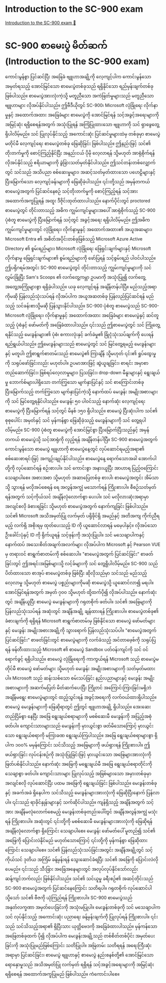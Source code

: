 # Introduction to the SC-900 exam

[Introduction to the SC-900 exam 🔗](https://www.coursera.org/learn/microsoft-sc-900-exam-preparation-and-practice/lecture/huNFw/introduction-to-the-sc-900-exam)

# SC-900 စာမေးပွဲ မိတ်ဆက် (Introduction to the SC-900 exam)

ကောင်းမွန်စွာ ပြင်ဆင်ပြီး အခြေခံ ဗျူဟာအချို့ကို လေ့ကျင့်ပါက ကောင်းမွန်သော အမှတ်ရသည့် အောင်မြင်သော စာမေးပွဲတစ်ခုသည် ရရှိနိုင်သော ရည်မှန်းချက်တစ်ခု ဖြစ်ပါသည်။ စာမေးပွဲအားလုံးကဲ့သို့ မတူညီသော အကဲဖြတ်မှုများသည် မတူညီသော ဗျူဟာများ လိုအပ်နိုင်ပါသည်။ ဤဗီဒီယိုတွင် SC-900၊ Microsoft လုံခြုံရေး လိုက်နာမှုနှင့် အထောက်အထား အခြေခံများ စာမေးပွဲကို အောင်မြင်ရန် သင့်အခွင့်အရေးများကို အမြင့်ဆုံး ရရှိစေရန်အတွက် အသုံးပြုရန် အကြံပြုထားသော ဗျူဟာကို သင် ရှာဖွေတွေ့ရှိပါလိမ့်မည်။ သင် ပြုလုပ်နိုင်သည့် အကောင်းဆုံး ပြင်ဆင်မှုများထဲမှ တစ်ခုမှာ စာမေးပွဲမတိုင်မီ လေ့ကျင့်ရေး စာမေးပွဲတစ်ခု ဖြေဆိုခြင်း ဖြစ်ပါသည်။ ဤနည်းဖြင့် သင်၏ တိုးတက်မှုကို စောင့်ကြည့်နိုင်ပြီး အနည်းငယ် ပိုမို လေ့လာရန် သို့မဟုတ် အာရုံစိုက်ရန် လိုအပ်နိုင်သည့် ဧရိယာများကို ခွဲခြားသတ်မှတ်နိုင်ပါသည်။ ဤသင်တန်းတစ်လျှောက်တွင် သင်သည် အသိပညာ စစ်ဆေးမှုများ၊ အဆင့်သတ်မှတ်ထားသော ပဟေဠိများနှင့် ပြီးမြောက်သော လေ့ကျင့်ခန်းများကို ဖြေဆိုခဲ့ပါသည်။ ၎င်းတို့သည် အမှန်တကယ် စာမေးပွဲအတွက် ပြင်ဆင်နေစဉ် သင့်တိုးတက်မှုကို စောင့်ကြည့်ရန် သင့်အား အထောက်အကူပြုရန် အထူး ဒီဇိုင်းထုတ်ထားပါသည်။ နောက်ပိုင်းတွင် proctored စာမေးပွဲတွင် တိုင်းတာသည့် အဓိက ကျွမ်းကျင်မှုများအပေါ် အာရုံစိုက်သည့် SC-900 ပုံစံတူ စာမေးပွဲကို ပြီးမြောက်ရန် သင့်တွင် အခွင့်အရေး ရရှိပါလိမ့်မည်။ ဤအဓိက ကျွမ်းကျင်မှုများတွင် လုံခြုံရေး၊ လိုက်နာမှုနှင့် အထောက်အထား၏ အယူအဆများ၊ Microsoft Entra ၏ အစိတ်အပိုင်းတစ်ခုဖြစ်သည့် Microsoft Azure Active Directory ၏ စွမ်းရည်များ၊ Microsoft လုံခြုံရေး ဖြေရှင်းချက်များနှင့် Microsoft လိုက်နာမှု ဖြေရှင်းချက်များ၏ စွမ်းရည်များကို ဖော်ပြရန် သင့်စွမ်းရည် ပါဝင်ပါသည်။ ဤပရိုဂရမ်အတွင်း SC-900 စာမေးပွဲတွင် တိုင်းတာသည့် ကျွမ်းကျင်မှုများကို သင် လွှမ်းခြုံပြီး Sam's Scoops ၏ လက်တွေ့ကမ္ဘာ ဥပမာကို အသုံးပြု၍ လက်တွေ့ အတွေ့အကြုံများစွာ ရရှိခဲ့ပါသည်။ ယခု လေ့ကျင့်ရန် အချိန်တန်ပါပြီ။ မည်သည့်အရာကိုမဆို ပြန်လည်သုံးသပ်ရန် လိုအပ်ပါက အယူအဆတစ်ခု ပြန်လည်ပြင်ဆင်ရန် မည်သည့် သင်ခန်းစာသို့မဆို ပြန်သွားနိုင်ပါသည်။ SC-900 ပုံစံတူ စာမေးပွဲသည် SC-900- Microsoft လုံခြုံရေး၊ လိုက်နာမှုနှင့် အထောက်အထား အခြေခံများ စာမေးပွဲနှင့် ဆင်တူသည့် ပုံစံနှင့် ဖော်မတ်ကို အခြေခံထားပါသည်။ ၎င်းသည် ဤစာမေးပွဲတွင် သင် ကြုံတွေ့ရနိုင်သည့် မေးခွန်းများ၏ ပုံစံ၊ စကားလုံးနှင့် ခက်ခဲမှု၏ ခြုံငုံသုံးသပ်ချက်ကို ပေးရန် ရည်ရွယ်ပါသည်။ ဤမေးခွန်းများသည် စာမေးပွဲတွင် သင် မြင်တွေ့ရမည့် မေးခွန်းများနှင့် မတူပါ၊ ဤစာရွက်စာတမ်းသည် စာမေးပွဲ၏ ကြာချိန် သို့မဟုတ် ၎င်း၏ ရှုပ်ထွေးမှုကို သရုပ်ဖော်ခြင်းလည်း မဟုတ်ပါ။ ဥပမာအားဖြင့် ဆွဲယူချခြင်း၊ စာရင်း အမှာစာ တည်ဆောက်ခြင်း၊ ဖြစ်ရပ်လေ့လာမှုများ၊ ပြသခြင်း၊ drop-down မီနူးများနှင့် ရွေးချယ်မှု ဘောက်စ်များပါရှိသော တက်ကြွသော မျက်နှာပြင်နှင့် သင် စာကြောင်းတစ်ခု ပြီးမြောက်သည့် တက်ကြွသော မျက်နှာပြင်ကဲ့သို့ နောက်ထပ် မေးခွန်း အမျိုးအစားများကို သင် မြင်တွေ့ရနိုင်ပါသည်။ မေးခွန်း ၅၀ ပါဝင်သည့် နောက်ဆုံး လေ့ကျင့်ရေး စာမေးပွဲကို ပြီးမြောက်ရန် သင့်တွင် မိနစ် ၁၅၀ ရှိပါသည်။ စာမေးပွဲ ပြီးဆုံးပါက သင်၏ စုစုပေါင်း အမှတ်နှင့် သင် မှန်ကန်စွာ ဖြေဆိုခဲ့သည့် မေးခွန်းများကို သင် တွေ့ရပါလိမ့်မည်။ SC-900 ပုံစံတူ စာမေးပွဲကို အောင်မြင်စွာ ပြီးမြောက်ပြီးသည်နှင့် အမှန်တကယ် စာမေးပွဲသို့ သင့်အာရုံကို လှည့်ရန် အချိန်တန်ပါပြီ။ SC-900 စာမေးပွဲအတွက် ကောင်းမွန်သော စာမေးပွဲ ဗျူဟာကို စာမေးပွဲနေ့တွင် လုပ်ဆောင်ရမည့်အရာ၏ စစ်ဆေးစာရင်းဖြင့် အကျဉ်းချုပ်နိုင်ပါသည်။ စာမေးပွဲနေ့ ရောက်သောအခါ အောက်ပါတို့ကို လုပ်ဆောင်ရန် စဉ်းစားပါ။ သင် ကောင်းစွာ အနားယူပြီး အာဟာရ ပြည့်ဝကြောင်း သေချာပါစေ။ အစားအစာ သို့မဟုတ် အဆာပြေတစ်ခု စားပါ၊ စာမေးပွဲအတွင်း အိမ်သာသို့ သွားရန် မလိုအပ်စေရန် ရေ အလွန်အကျွံ မသောက်ရန် ကြိုးစားပါ။ စီစဉ်သတ်မှတ်ရန်အတွက် သင့်ကိုယ်သင် အချိန်လုံလောက်စွာ ပေးပါ။ သင် မလိုလားဆုံးအရာမှာ အလျင်စလို ခံစားရခြင်း သို့မဟုတ် စာမေးပွဲအတွက် နောက်ကျခြင်း ဖြစ်ပါသည်။ သင်၏ Microsoft အသိအမှတ်ပြု လက်မှတ် ပရိုဖိုင်ရှိ အမည်နှင့် အတိအကျ ကိုက်ညီရမည့် လက်ရှိ အစိုးရမှ ထုတ်ပေးသည့် ID ကို ယူဆောင်လာရန် မမေ့ပါနှင့်။ လိုအပ်သော ဦးခေါင်းပုံနှင့် ID ကို ရိုက်ယူရန် သင့်ဖုန်းကို အသုံးပြုပါ။ သင် မသေချာပါကနှင့် နောက်ထပ် အသေးစိတ်အချက်အလက်များ လိုအပ်ပါက Microsoft နှင့် Pearson VUE မှ တရားဝင် စာရွက်စာတမ်းကို စစ်ဆေးပါ။ "စာမေးပွဲအတွက် ပြင်ဆင်ခြင်း" စာဖတ်ခြင်းတွင် ဤအရင်းအမြစ်များသို့ လင့်ခ်များကို သင် တွေ့ရှိပါလိမ့်မည်။ SC-900 သည် ပိတ်ထားသော စာအုပ် စာမေးပွဲတစ်ခု ဖြစ်ပြီး ဆိုလိုသည်မှာ သင်သည် မည်သည့် လေ့လာမှု သို့မဟုတ် စာမေးပွဲ ပစ္စည်းများကိုမဆို စာမေးပွဲသို့ ယူဆောင်လာ၍ မရပါ။ အောင်မြင်ရန်အတွက် အမှတ် ၇၀၀ သို့မဟုတ် ထို့ထက်ပို၍ လိုအပ်ပါသည်။ နောက်ဆုံးတွင် အချိန်ယူပြီး စာမေးပွဲ မေးခွန်းများကို ဂရုတစိုက် ဖတ်ပါ။ သင်၏ အဖြေများကို ပြန်လည်သုံးသပ်ရန် အဆုံးတွင် အချိန်အချို့ ချန်ထားရန် ကြိုးစားပါ။ စာမေးပွဲတစ်ခု၏ ခံစားချက်ကို ရရှိရန် Microsoft စာရွက်စာတမ်းမှ ဖြစ်နိုင်သော စာမေးပွဲ ဖော်မတ်များနှင့် မေးခွန်း အမျိုးအစားအချို့ကို သွားရောက် ပြန်လည်သုံးသပ်ပါ။ "စာမေးပွဲအတွက် ပြင်ဆင်ခြင်း" စာဖတ်ခြင်းတွင် စာမေးပွဲများကို လက်ခံသည့် အင်တာဖေ့စ်ကို သရုပ်ပြရန် ဖန်တီးထားသည့် Microsoft ၏ စာမေးပွဲ Sandbox ပတ်ဝန်းကျင်ကို သင် ဝင်ရောက်ခွင့် ရရှိပါသည်။ စာမေးပွဲ လုံခြုံရေးကို ကာကွယ်ရန် Microsoft သည် စာမေးပွဲမတိုင်မီ စာမေးပွဲ ဖော်မတ်များ သို့မဟုတ် မေးခွန်း အမျိုးအစားများကို သတ်မှတ်မထားပါ။ Microsoft သည် ဆန်းသစ်သော စမ်းသပ်ခြင်း နည်းပညာများနှင့် မေးခွန်း အမျိုးအစားများကို အဆက်မပြတ် မိတ်ဆက်ပေးပြီး ကြိုတင် အကြောင်းကြားခြင်းမရှိဘဲ အချိန်မရွေး စာမေးပွဲများတွင် ထည့်သွင်းရန် အခွင့်အရေးကို လက်ဝယ်ထားရှိပါသည်။ စာမေးပွဲ မေးခွန်းများကို ဖြေဆိုရာတွင် ဤတွင် ဗျူဟာအချို့ ရှိပါသည်။ အေးဆေးတည်ငြိမ်စွာ နေပြီး အဖြေ ရွေးချယ်စရာများကို မစစ်ဆေးမီ မေးခွန်းကို အပြည့်အစုံ ဖတ်ပါ။ ကျောင်းသားများသည် မေးခွန်းကို မှားယွင်းစွာ ဖတ်မိသောကြောင့် မှားယွင်းသော ရွေးချယ်စရာကို မကြာခဏ ရွေးချယ်ကြပါသည်။ အဖြေ ရွေးချယ်စရာများစွာ ရှိပါက ၁၀၀% မမှန်ကြောင်း သင်သိသည့် အဖြေများကို ဖယ်ရှားရန် ကြိုးစားပါ။ ဤ ဖယ်ရှားခြင်း လုပ်ငန်းစဉ်ကို အသုံးပြုခြင်းဖြင့် မှားယွင်းသော အဖြေများအားလုံးကို ဖြတ်ပစ်နိုင်ပါသည်။ နောက်ဆုံး အဖြေကို မရွေးချယ်မီ အဖြေ ရွေးချယ်စရာတိုင်းကို သေချာစွာ ဖတ်ပါ။ ကျောင်းသားများ ပြုလုပ်သည့် အဖြစ်များသော အမှားတစ်ခုမှာ အလျင်စလို လုပ်ဆောင်ပြီး ပထမ အဖြေကို ရွေးချယ်ခြင်း ဖြစ်ပါသည်။ မေးခွန်းတစ်ခုနှင့် အခက်အခဲ ရှိနေပါက သင်သိသည့် မေးခွန်းများအားလုံးကို ဖြေဆိုပြီးနောက် ပြန်လာပါ။ ၎င်းသည် ရာခိုင်နှုန်းများနှင့် သက်ဆိုင်ပါသည်။ ကျန်ရှိသည့် အချိန်အတွက် သင့်အား အချိန်မလုံလောက်စေမည့် မေးခွန်းတစ်ခုတည်းပေါ်တွင် အချိန်အလွန်အကျွံ မသုံးရန် ကြိုးစားပါ။ အဆုံးတွင် ၎င်းတို့ကို မစစ်ဆေးမီ မေးခွန်းများအားလုံးကို ဖြေဆိုရန် အချိန်လုံလောက်စွာ ရှိကြောင်း သေချာပါစေ။ မေးခွန်း ဖော်မတ်ပေါ် မူတည်၍ သင်၏ အဖြေကို ပြောင်းလဲနိုင်မည် မဟုတ်သောကြောင့် ၎င်းတို့ကို မှန်ကန်စွာ ဖြေဆိုထားကြောင်း သေချာပါစေ။ သင်၏ ပြန်လည်သုံးသပ်ခြင်းအတွင်း အချိန်အချို့တွင် သင့်ကိုယ်သင် ဒုတိယ အကြိမ် ခန့်မှန်းရန် သွေးဆောင်ခံရပြီး သင်၏ အဖြေကို ပြောင်းလဲလိုပေမည်။ ၎င်းသည် သီးခြား အခြေအနေများတွင် အလုပ်လုပ်နိုင်သော်လည်း ဆန့်ကျင်ဘက်လည်း ဖြစ်နိုင်ပါသည်။ သင်၏ သင်ယူမှု ခရီးစဉ်၏ အဆင့်တိုင်းသည် SC-900 စာမေးပွဲအတွက် ပြင်ဆင်နေကြောင်း သတိရပါ။ ဂရုတစိုက် လုပ်ဆောင်ပါ သို့သော် သင်၏ ဗီဇကို ယုံကြည်ရန် ကြိုးစားပါ။ SC-900 စာမေးပွဲသည် အနုတ်လက္ခဏာ အမှတ်ပေးခြင်းကို အသုံးမပြုပါ။ မေးခွန်းတစ်ခုကို သင် မသေချာပါက သင် လုပ်နိုင်သည့် အကောင်းဆုံး ပညာရေး ခန့်မှန်းချက်ကို ပြုလုပ်ရန် ကြိုးစားပါ။ ၎င်းသည် သင်သိသည့်အရာ၏ ရှိပြီးသား ယုတ္တိဗေဒကို အခြေခံထားပါသည်။ မှန်ကန်သော အဖြေတစ်ခုထက် ပို၍ လိုအပ်ပါက မေးခွန်းအချို့သည် တစ်စိတ်တစ်ပိုင်း အမှတ်ပေးခြင်းကို အသုံးပြုမည်ဖြစ်ကြောင်း သတိပြုပါ။ အမြဲတမ်း သတိရရန် အရေးကြီးဆုံးအရာမှာ ပြင်ဆင်ခြင်း၊ စာမေးပွဲ ဗျူဟာနှင့် စာမေးပွဲ နည်းစနစ်တို့၏ အောင်မြင်သော ရောနှောမှုသည် အသိအမှတ်ပြု လက်မှတ် ရရှိရန် သင့်အခွင့်အရေးများကို အမြင့်ဆုံး ရရှိစေရန် အထောက်အကူပြုမည် ဖြစ်ပါသည်။ ကံကောင်းပါစေ။
